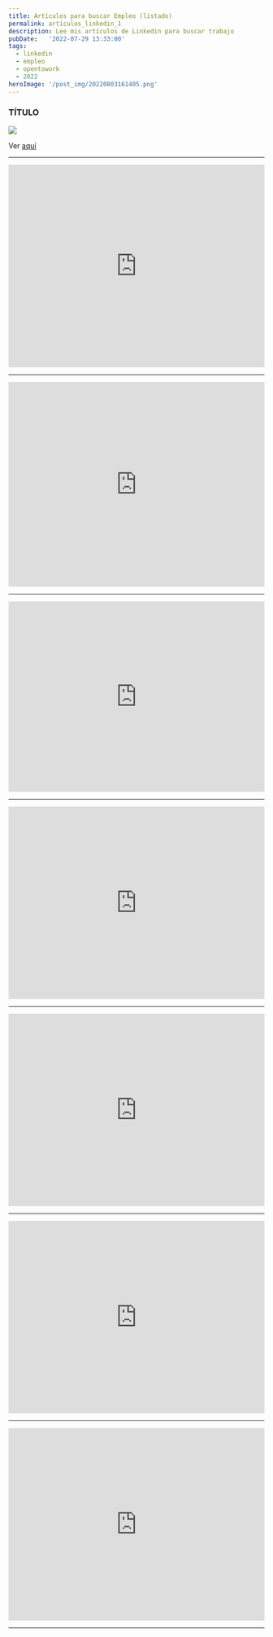 ```yaml
---
title: Artículos para buscar Empleo (listado)
permalink: artículos_linkedin_1
description: Lee mis artículos de Linkedin para buscar trabajo 
pubDate:   '2022-07-29 13:33:00'
tags: 
  - linkedin
  - empleo
  - opentowork
  - 2022
heroImage: '/post_img/20220803161405.png'
---
```


### TÍTULO

![](/post_img/20220803161405.png)  

Ver [aquí](https://www.linkedin.com/in/srgrigo/recent-activity/posts/)

---

<iframe src="https://www.linkedin.com/embed/feed/update/urn:li:ugcPost:6949302375438282752" height="398" width="504" frameborder="0" allowfullscreen="" title="Publicación integrada"></iframe>

---

<iframe src="https://www.linkedin.com/embed/feed/update/urn:li:ugcPost:6944750425615032320" height="402" width="504" frameborder="0" allowfullscreen="" title="Publicación integrada"></iframe>

---

<iframe src="https://www.linkedin.com/embed/feed/update/urn:li:ugcPost:6939675593290493952" height="374" width="504" frameborder="0" allowfullscreen="" title="Publicación integrada"></iframe>

---

<iframe src="https://www.linkedin.com/embed/feed/update/urn:li:ugcPost:6939311979123621888" height="378" width="504" frameborder="0" allowfullscreen="" title="Publicación integrada"></iframe>

---

<iframe src="https://www.linkedin.com/embed/feed/update/urn:li:ugcPost:6936696197516562432" height="378" width="504" frameborder="0" allowfullscreen="" title="Publicación integrada"></iframe>

---

<iframe src="https://www.linkedin.com/embed/feed/update/urn:li:ugcPost:6936630466783416320" height="378" width="504" frameborder="0" allowfullscreen="" title="Publicación integrada"></iframe>

---

<iframe src="https://www.linkedin.com/embed/feed/update/urn:li:ugcPost:6935700675091681280" height="378" width="504" frameborder="0" allowfullscreen="" title="Publicación integrada"></iframe>

---
